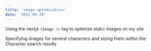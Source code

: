 ```yaml
---
title: 'image optimization'
date: '2021-05-29'
---
```


Using the nextjs `<Image />` tag to optimize static images on my site

Specifying images for several characters and sizing them within the Character search results